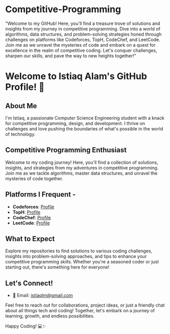 # Competitive-Programming
"Welcome to my GitHub! Here, you'll find a treasure trove of solutions and insights from my journey in competitive programming. Dive into a world of algorithms, data structures, and problem-solving strategies honed through challenges on platforms like Codeforces, TopH, CodeChef, and LeetCode. Join me as we unravel the mysteries of code and embark on a quest for excellence in the realm of competitive coding. Let's conquer challenges, sharpen our skills, and pave the way to new heights together!"
# Welcome to Istiaq Alam's GitHub Profile! 👋

## About Me

I'm Istiaq, a passionate Computer Science Engineering student with a knack for competitive programming, design, and development. I thrive on challenges and love pushing the boundaries of what's possible in the world of technology.

## Competitive Programming Enthusiast

Welcome to my coding journey! Here, you'll find a collection of solutions, insights, and strategies from my adventures in competitive programming. Join me as we tackle algorithms, master data structures, and unravel the mysteries of code together.

## Platforms I Frequent - 

- **Codeforces**: [Profile](https://codeforces.com/profile/Istiaq_Alam)
- **TopH**: [Profile](https://toph.co/u/Istiak.4128)
- **CodeChef**: [Profile](https://www.codechef.com/users/istiaqlm)
- **LeetCode**: [Profile](https://leetcode.com/Istiak_Alam/)

## What to Expect

Explore my repositories to find solutions to various coding challenges, insights into problem-solving approaches, and tips to enhance your competitive programming skills. Whether you're a seasoned coder or just starting out, there's something here for everyone!

## Let's Connect!


- 📧 Email: istiaqlm@gmail.com

Feel free to reach out for collaborations, project ideas, or just a friendly chat about all things tech and coding! Together, let's embark on a journey of learning, growth, and endless possibilities.

Happy Coding! 💻✨
